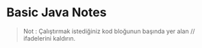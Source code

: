 # Basic Java Notes
>Not : Çalıştırmak istediğiniz kod bloğunun başında yer alan // ifadelerini kaldırın. 
